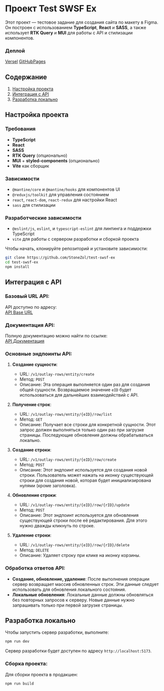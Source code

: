 
# Проект Test SWSF Ex

Этот проект — тестовое задание для создания сайта по макету в Figma. Он построен с использованием **TypeScript**, **React** и **SASS**, а также использует **RTK Query** и **MUI** для работы с API и стилизации компонентов.

### Деплой

[Versel](https://test-swsf-ex-yozs.vercel.app)
[GitHubPages](https://stonezol.github.io/test-swsf-ex/)


## Содержание
1. [Настройка проекта](#настройка-проекта)
2. [Интеграция с API](#интеграция-с-api)
3. [Разработка локально](#разработка-локально)

## Настройка проекта

### Требования
- **TypeScript**
- **React**
- **SASS**
- **RTK Query** (опционально)
- **MUI** + **styled-components** (опционально)
- **Vite** как сборщик

### Зависимости
- `@mantine/core` и `@mantine/hooks` для компонентов UI
- `@reduxjs/toolkit` для управления состоянием
- `react`, `react-dom`, `react-redux` для настройки React
- `sass` для стилизации

### Разработческие зависимости
- `@eslint/js`, `eslint`, и `typescript-eslint` для линтинга и поддержки TypeScript
- `vite` для работы с сервером разработки и сборкой проекта

Чтобы начать, клонируйте репозиторий и установите зависимости:

```bash
git clone https://github.com/StoneZol/test-swsf-ex
cd test-swsf-ex
npm install
```

## Интеграция с API

### Базовый URL API:
API доступно по адресу:  
[API Base URL](http://185.244.172.108:8081/)

### Документация API:
Полную документацию можно найти по ссылке:  
[API Документация](http://185.244.172.108:8081/swagger-ui/index.html?url=/openapi.json#/)

### Основные эндпоинты API:

1. **Создание сущности**:
   - URL: `/v1/outlay-rows/entity/create`
   - Метод: `POST`
   - Описание: Эта операция выполняется один раз для создания общей сущности. Возвращаемое значение `eID` будет использоваться для дальнейших взаимодействий с API.

2. **Получение строк**:
   - URL: `/v1/outlay-rows/entity/{eID}/row/list`
   - Метод: `GET`
   - Описание: Получает все строки для конкретной сущности. Этот запрос должен выполняться только один раз при загрузке страницы. Последующие обновления должны обрабатываться локально.

3. **Создание строки**:
   - URL: `/v1/outlay-rows/entity/{eID}/row/create`
   - Метод: `POST`
   - Описание: Этот эндпоинт используется для создания новой строки. Пользователь может нажать на иконку существующей строки для создания новой, которая будет инициализирована нулями (кроме заголовка).

4. **Обновление строки**:
   - URL: `/v1/outlay-rows/entity/{eID}/row/{rID}/update`
   - Метод: `POST`
   - Описание: Этот эндпоинт используется для обновления существующей строки после её редактирования. Для этого нужно дважды кликнуть по строке.

5. **Удаление строки**:
   - URL: `/v1/outlay-rows/entity/{eID}/row/{rID}/delete`
   - Метод: `DELETE`
   - Описание: Удаляет строку при клике на иконку корзины.

### Обработка ответов API:
- **Создание, обновление, удаление**: После выполнения операции сервер возвращает массив обновленных строк. Эти данные следует использовать для обновления локального состояния.
- **Локальные обновления**: Локальные данные должны обновляться без повторных запросов к серверу. Новые данные нужно запрашивать только при первой загрузке страницы.

## Разработка локально

Чтобы запустить сервер разработки, выполните:

```bash
npm run dev
```

Сервер разработки будет доступен по адресу `http://localhost:5173`.

### Сборка проекта:
Для сборки проекта в продакшен:

```bash
npm run build
```